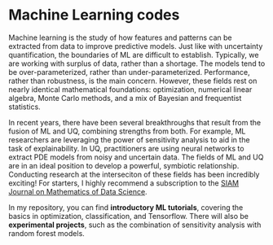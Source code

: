 # Machine Learning codes
Machine learning is the study of how features and patterns can be extracted from data to improve predictive models. Just like with uncertainty quantification, the boundaries of ML are difficult to establish. Typically, we are working with surplus of data, rather than a shortage. The models tend to be over-parameterized, rather than under-parameterized. Performance, rather than robustness, is the main concern. However, these fields rest on nearly identical mathematical foundations: optimization, numerical linear algebra, Monte Carlo methods, and a mix of Bayesian and frequentist statistics.

In recent years, there have been several breakthroughs that result from the fusion of ML and UQ, combining strengths from both. For example, ML researchers are leveraging the power of sensitivity analysis to aid in the task of explainability. In UQ, practitioners are using neural networks to extract PDE models from noisy and uncertain data. The fields of ML and UQ are in an ideal position to develop a powerful, symbiotic relationship. Conducting research at the interseciton of these fields has been incredibly exciting! For starters, I highly recommend a subscription to the [SIAM Journal on Mathematics of Data Science](https://epubs.siam.org/journal/sjmdaq).

In my repository, you can find **introductory ML tutorials**, covering the basics in optimization, classification, and Tensorflow. There will also be **experimental projects**, such as the combination of sensitivity analysis with random forest models. 
